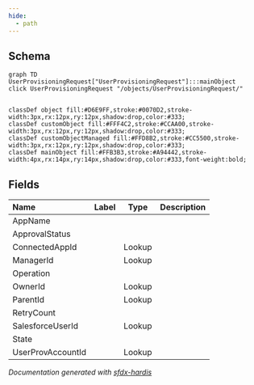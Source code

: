 ```yaml
---
hide:
  - path
---
```



## Schema

```mermaid
graph TD
UserProvisioningRequest["UserProvisioningRequest"]:::mainObject
click UserProvisioningRequest "/objects/UserProvisioningRequest/"


classDef object fill:#D6E9FF,stroke:#0070D2,stroke-width:3px,rx:12px,ry:12px,shadow:drop,color:#333;
classDef customObject fill:#FFF4C2,stroke:#CCAA00,stroke-width:3px,rx:12px,ry:12px,shadow:drop,color:#333;
classDef customObjectManaged fill:#FFD8B2,stroke:#CC5500,stroke-width:3px,rx:12px,ry:12px,shadow:drop,color:#333;
classDef mainObject fill:#FFB3B3,stroke:#A94442,stroke-width:4px,rx:14px,ry:14px,shadow:drop,color:#333,font-weight:bold;

```


<!-- Object description -->

## Fields

| Name      | Label | Type | Description |
| :-------- | :---- | :--: | :---------- | 
| AppName |  |  | <!-- --> |
| ApprovalStatus |  |  | <!-- --> |
| ConnectedAppId |  | Lookup | <!-- --> |
| ManagerId |  | Lookup | <!-- --> |
| Operation |  |  | <!-- --> |
| OwnerId |  | Lookup | <!-- --> |
| ParentId |  | Lookup | <!-- --> |
| RetryCount |  |  | <!-- --> |
| SalesforceUserId |  | Lookup | <!-- --> |
| State |  |  | <!-- --> |
| UserProvAccountId |  | Lookup | <!-- --> |








_Documentation generated with [sfdx-hardis](https://sfdx-hardis.cloudity.com)_
